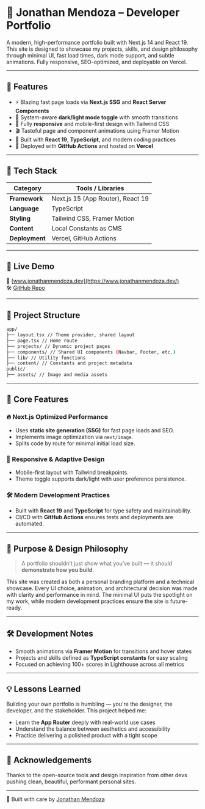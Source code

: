 # 💼 Jonathan Mendoza – Developer Portfolio

A modern, high-performance portfolio built with Next.js 14 and React 19. This site is designed to showcase my projects, skills, and design philosophy through minimal UI, fast load times, dark mode support, and subtle animations. Fully responsive, SEO-optimized, and deployable on Vercel.

---

## 🌟 Features

- ⚡ Blazing fast page loads via **Next.js SSG** and **React Server Components**
- 🌙 System-aware **dark/light mode toggle** with smooth transitions
- 📱 Fully **responsive** and mobile-first design with Tailwind CSS
- 🎬 Tasteful page and component animations using Framer Motion
- 🧠 Built with **React 19**, **TypeScript**, and modern coding practices
- 🚀 Deployed with **GitHub Actions** and hosted on **Vercel**

---

## 🧰 Tech Stack

| Category       | Tools / Libraries                 |
| -------------- | --------------------------------- |
| **Framework**  | Next.js 15 (App Router), React 19 |
| **Language**   | TypeScript                        |
| **Styling**    | Tailwind CSS, Framer Motion       |
| **Content**    | Local Constants as CMS            |
| **Deployment** | Vercel, GitHub Actions            |

---

## 🚀 Live Demo

🔗 [www.jonathanmendoza.dev](https://www.jonathanmendoza.dev/)  
🛠️ [GitHub Repo](https://github.com/Jnmendza/portfolio)

---

## 📁 Project Structure

```bash
app/
├── layout.tsx // Theme provider, shared layout
├── page.tsx // Home route
├── projects/ // Dynamic project pages
├── components/ // Shared UI components (Navbar, Footer, etc.)
├── lib/ // Utility functions
├── content/ // Constants and project metadata
public/
├── assets/ // Image and media assets
```

---

## 📌 Core Features

### 🔥 Next.js Optimized Performance

- Uses **static site generation (SSG)** for fast page loads and SEO.
- Implements image optimization via `next/image`.
- Splits code by route for minimal initial load size.

### 🎨 Responsive & Adaptive Design

- Mobile-first layout with Tailwind breakpoints.
- Theme toggle supports dark/light with user preference persistence.

### 🛠️ Modern Development Practices

- Built with **React 19** and **TypeScript** for type safety and maintainability.
- CI/CD with **GitHub Actions** ensures tests and deployments are automated.

---

## 🧠 Purpose & Design Philosophy

> A portfolio shouldn’t just show what you’ve built — it should **demonstrate how you build**.

This site was created as both a personal branding platform and a technical showcase. Every UI choice, animation, and architectural decision was made with clarity and performance in mind. The minimal UI puts the spotlight on my work, while modern development practices ensure the site is future-ready.

---

## 🛠️ Development Notes

- Smooth animations via **Framer Motion** for transitions and hover states
- Projects and skills defined as **TypeScript constants** for easy scaling
- Focused on achieving 100+ scores in Lighthouse across all metrics

---

## 💡 Lessons Learned

Building your own portfolio is humbling — you're the designer, the developer, and the stakeholder. This project helped me:

- Learn the **App Router** deeply with real-world use cases
- Understand the balance between aesthetics and accessibility
- Practice delivering a polished product with a tight scope

---

## 🙌 Acknowledgements

Thanks to the open-source tools and design inspiration from other devs pushing clean, beautiful, performant personal sites.

---

🧠 Built with care by [Jonathan Mendoza](https://www.jonathanmendoza.dev)
